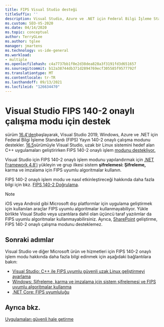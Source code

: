 ```yaml
---
title: FIPS Visual Studio desteği
titleSuffix: ''
description: Visual Studio, Azure ve .NET için Federal Bilgi İşleme Standart Yayın 140-2 onaylı çalışma modunu nasıl Windows hakkında bilgi edinin.
ms.custom: SEO-VS-2020
ms.date: 04/14/2020
ms.topic: conceptual
author: TerryGLee
ms.author: tglee
manager: jmartens
ms.technology: vs-ide-general
ms.workload:
- multiple
ms.openlocfilehash: c4a7737bb1f0e2d38dea828a3f3191fd3d651657
ms.sourcegitcommit: b12a38744db371d2894769ecf305585f9577792f
ms.translationtype: MT
ms.contentlocale: tr-TR
ms.lasthandoff: 09/13/2021
ms.locfileid: "126634470"
---
```

# <a name="visual-studio-support-for-the-fips-140-2-approved-mode-of-operation"></a>Visual Studio FIPS 140-2 onaylı çalışma modu için destek

sürüm [16.4'den](/visualstudio/releases/2019/release-notes-v16.4/)başlayarak, Visual Studio 2019, Windows, Azure ve .NET için Federal Bilgi İşleme Standardı (FIPS) Yayın 140-2 onaylı çalışma modunu destekler. [16.5](/visualstudio/releases/2019/release-notes-archive-v16.5)sürümüyle Visual Studio, uzak bir Linux sistemini hedef alan C++ uygulamaları geliştirirken FIPS 140-2 onaylı işlem [modunu destekliyor.](/cpp/linux/set-up-fips-compliant-secure-remote-linux-development/)

Visual Studio için FIPS 140-2 onaylı işlem modunu yapılandırmak için [.NET Framework 4.8'i](https://dotnet.microsoft.com/download/dotnet-framework/net48) yükleyin ve grup ilkesi sistem **şifrelemesi: Şifreleme,** karma ve imzalama için FIPS uyumlu algoritmalar kullanın.

FIPS 140-2 onaylı işlem modu ve nasıl etkinleştireceği hakkında daha fazla bilgi için bkz. [FIPS 140-2 Doğrulama](/windows/security/threat-protection/fips-140-validation/).

> [!NOTE]
> iOS veya Android gibi Microsoft dışı platformlar için uygulama geliştirmek için kullanılan araçlar FIPS uyumlu algoritmalar kullanmayabiliyor. Yükle birlikte Visual Studio veya uzantılara dahil olan üçüncü taraf yazılımlar da FIPS uyumlu algoritmalar kullanmayabilirsiniz. Ayrıca, [SharePoint](/sharepoint/security-for-sharepoint-server/federal-information-processing-standard-security-standards/) geliştirme, FIPS 140-2 onaylı çalışma modunu desteklemez.

## <a name="next-steps"></a>Sonraki adımlar

Visual Studio ve diğer Microsoft ürün ve hizmetleri için FIPS 140-2 onaylı işlem modu hakkında daha fazla bilgi edinmek için aşağıdaki bağlantılara bakın:

- [Visual Studio: C++ ile FIPS uyumlu güvenli uzak Linux geliştirmeyi ayarlama](/cpp/linux/set-up-fips-compliant-secure-remote-linux-development/)
- [Windows: Şifreleme, karma ve imzalama için sistem şifrelemesi ve FIPS uyumlu algoritmalar kullanma](/windows/security/threat-protection/security-policy-settings/system-cryptography-use-fips-compliant-algorithms-for-encryption-hashing-and-signing)
- [.NET Core: FIPS uyumluluğu](/dotnet/standard/security/fips-compliance/)

## <a name="see-also"></a>Ayrıca bkz.

[Uygulamaları güvenli hale getirme](securing-applications.md)